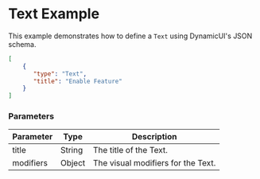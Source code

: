 # Text Example

This example demonstrates how to define a `Text` using DynamicUI's JSON schema.  

```json
[
    {
       "type": "Text",
       "title": "Enable Feature"
    }
]
```

### Parameters

| Parameter | Type        | Description                       |
| --------- | ----------- | --------------------------------- |
| title     | String      | The title of the Text.           |
| modifiers | Object      | The visual modifiers for the Text. |